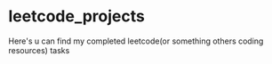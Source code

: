 # leetcode_projects

Here's u can find my completed leetcode(or something others coding resources) tasks
